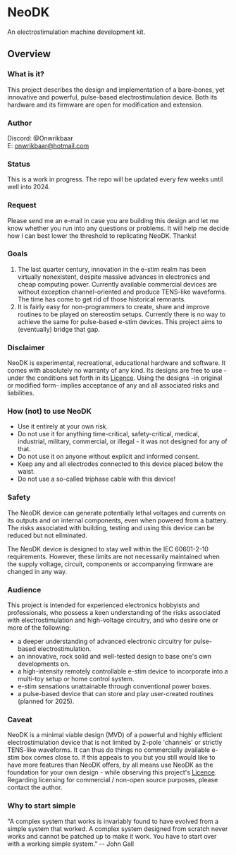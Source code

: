 # NeoDK
An electrostimulation machine development kit.

## Overview
### What is it?
This project describes the design and implementation of a bare-bones, yet innovative and powerful, pulse-based electrostimulation device. Both its hardware and its firmware are open for modification and extension.

### Author
Discord: @Onwrikbaar<br/>
E: <onwrikbaar@hotmail.com>

### Status
This is a work in progress. The repo will be updated every few weeks until well into 2024.

### Request
Please send me an e-mail in case you are building this design and let me know whether you run into any questions or problems. It will help me decide how I can best lower the threshold to replicating NeoDK. Thanks!

### Goals
1. The last quarter century, innovation in the e-stim realm has been virtually nonexistent, despite massive advances in electronics and cheap computing power. Currently available commercial devices are without exception channel-oriented and produce TENS-like waveforms. The time has come to get rid of those historical remnants.
2. It is fairly easy for non-programmers to create, share and improve routines to be played on stereostim setups. Currently there is no way to achieve the same for pulse-based e-stim devices. This project aims to (eventually) bridge that gap.

### Disclaimer
NeoDK is experimental, recreational, educational hardware and software. It comes with absolutely no warranty of any kind. Its designs are free to use - under the conditions set forth in its [Licence](LICENSE.txt). Using the designs -in original or modified form- implies acceptance of any and all associated risks and liabilities.

### How (not) to use NeoDK
- Use it entirely at your own risk.
- Do not use it for anything time-critical, safety-critical, medical, industrial, military, commercial, or illegal - it was not designed for any of that.
- Do not use it on anyone without explicit and informed consent.
- Keep any and all electrodes connected to this device placed below the waist.
- Do not use a so-called triphase cable with this device!

### Safety
The NeoDK device can generate potentially lethal voltages and currents on its outputs and on internal components, even when powered from a battery. The risks associated with building, testing and using this device can be reduced but not eliminated.

The NeoDK device is designed to stay well within the IEC 60601-2-10 requirements. However, these limits are not necessarily maintained when the supply voltage, circuit, components or accompanying firmware are changed in any way.

### Audience
This project is intended for experienced electronics hobbyists and professionals, who possess a keen understanding of the risks associated with electrostimulation and high-voltage circuitry, and who desire one or more of the following:
- a deeper understanding of advanced electronic circuitry for pulse-based electrostimulation.
- an innovative, rock solid and well-tested design to base one's own developments on.
- a high-intensity remotely controllable e-stim device to incorporate into a multi-toy setup or home control system.
- e-stim sensations unattainable through conventional power boxes.
- a pulse-based device that can store and play user-created routines (planned for 2025).

### Caveat
NeoDK is a minimal viable design (MVD) of a powerful and highly efficient electrostimulation device that is not limited by 2-pole 'channels' or strictly TENS-like waveforms. It can thus do things no commercially available e-stim box comes close to. If this appeals to you but you still would like to have more features than NeoDK offers, by all means use NeoDK as the foundation for your own design - while observing this project's [Licence](LICENSE.txt). Regarding licensing for commercial / non-open source purposes, please contact the author.

### Why to start simple
"A complex system that works is invariably found to have evolved from a simple system that worked. A complex system designed from scratch never works and cannot be patched up to make it work. You have to start over with a working simple system." -- John Gall
